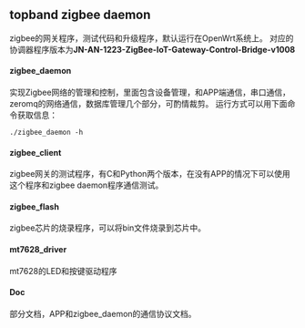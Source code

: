 topband zigbee daemon
----------------------
zigbee的网关程序，测试代码和升级程序，默认运行在OpenWrt系统上。
对应的协调器程序版本为**JN-AN-1223-ZigBee-IoT-Gateway-Control-Bridge-v1008**

#### zigbee_daemon
实现Zigbee网络的管理和控制，里面包含设备管理，和APP端通信，串口通信，zeromq的网络通信，数据库管理几个部分，可酌情裁剪。
运行方式可以用下面命令获取信息：
```
./zigbee_daemon -h
```

#### zigbee_client
zigbee网关的测试程序，有C和Python两个版本，在没有APP的情况下可以使用这个程序和zigbee daemon程序通信测试。

#### zigbee_flash
zigbee芯片的烧录程序，可以将bin文件烧录到芯片中。

#### mt7628_driver
mt7628的LED和按键驱动程序

#### Doc
部分文档，APP和zigbee_daemon的通信协议文档。



